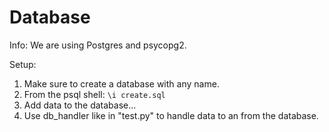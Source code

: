 # Database

Info:
  We are using Postgres and psycopg2.

Setup:
1) Make sure to create a database with any name.
2) From the psql shell: `\i create.sql`
3) Add data to the database...
4) Use db_handler like in "test.py" to handle data to an from the database.
